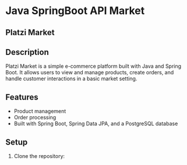 # Java SpringBoot API Market 

## Platzi Market

## Description

Platzi Market is a simple e-commerce platform built with Java and Spring Boot. It allows users to view and manage products, create orders, and handle customer interactions in a basic market setting.

## Features

- Product management
- Order processing
- Built with Spring Boot, Spring Data JPA, and a PostgreSQL database

## Setup

1. Clone the repository:
